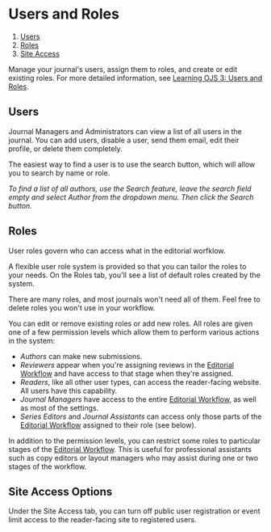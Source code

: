 # Users and Roles

1. [Users](users-and-roles#users)
1. [Roles](users-and-roles#roles)
2. [Site Access](users-and-roles#site-access)

Manage your journal's users, assign them to roles, and create or edit existing roles. For more detailed information, see [Learning OJS 3: Users and Roles](https://docs.pkp.sfu.ca/learning-ojs/en/users-and-roles).

## <a name="users"></a> Users

Journal Managers and Administrators can view a list of all users in the journal. You can add users, disable a user, send them email, edit their profile, or delete them completely.

The easiest way to find a user is to use the search button, which will allow you to search by name or role.

*To find a list of all authors, use the Search feature, leave the search field empty and select Author from the dropdown menu. Then click the Search button.*

## <a name="roles"></a> Roles

User roles govern who can access what in the editorial worfklow.

A flexible user role system is provided so that you can tailor the roles to your needs. On the Roles tab, you'll see a list of default roles created by the system.

There are many roles, and most journals won't need all of them. Feel free to delete roles you won't use in your workflow.

You can edit or remove existing roles or add new roles. All roles are given one of a few permission levels which allow them to perform various actions in the system:

- *Authors* can make new submissions.
- *Reviewers* appear when you're assigning reviews in the [Editorial Workflow](editorial-workflow) and have access to that stage when they're assigned.
- *Readers*, like all other user types, can access the reader-facing website. All users have this capability.
- *Journal Managers* have access to the entire [Editorial Workflow](editorial-workflow), as well as most of the settings.
- *Series Editors* and *Journal Assistants* can access only those parts of the [Editorial Workflow](editorial-workflow) assigned to their role (see below).

In addition to the permission levels, you can restrict some roles to particular stages of the [Editorial Workflow](editorial-workflow). This is useful for professional assistants such as copy editors or layout managers who may assist during one or two stages of the workflow.

## <a name="site-access"></a> Site Access Options

Under the Site Access tab, you can turn off public user registration or event limit access to the reader-facing site to registered users.
